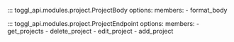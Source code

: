 ::: toggl_api.modules.project.ProjectBody
    options:
        members:
            - format_body

::: toggl_api.modules.project.ProjectEndpoint
    options:
        members:
            - get_projects
            - delete_project
            - edit_project
            - add_project
